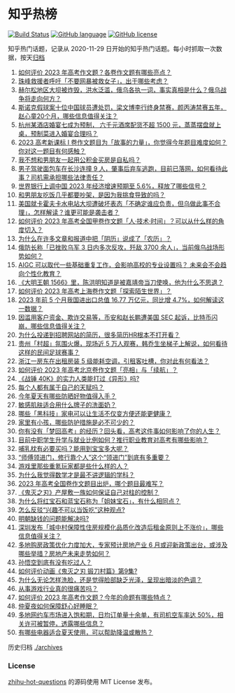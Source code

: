 # 知乎热榜
[![Build Status](https://github.com/ToWeLong/zhihu-hot-questions/workflows/CI/badge.svg)](https://github.com/ToWeLong/zhihu-hot-questions/actions)
[![GitHub language](https://img.shields.io/badge/language-golang-orange.svg)](https://golang.org/)
[![GitHub license](https://img.shields.io/github/license/ToWeLong/zhihu-hot-questions)](https://github.com/ToWeLong/zhihu-hot-questions/blob/main/LICENSE)

知乎热门话题，记录从 2020-11-29 日开始的知乎热门话题。每小时抓取一次数据，按天[归档](./archives)

<!-- BEGIN -->

1. [如何评价 2023 年高考作文题？各卷作文题有哪些亮点？](https://www.zhihu.com/question/605232938)
1. [珠峰救援者呼吁「不要网暴被救女子」，出于哪些考虑？](https://www.zhihu.com/question/605020694)
1. [赫尔松地区大坝被炸毁，洪水泛滥，俄乌各执一词，事实真相是什么？俄乌战争将走向何方？](https://www.zhihu.com/question/605068506)
1. [斯诺克假球案十位中国球员遭处罚，梁文博李行终身禁赛，颜丙涛禁赛五年，赵心童20个月，哪些信息值得关注？](https://www.zhihu.com/question/605220735)
1. [杭州某酒店婚宴七成为预制， 六千元酒席配货不超 1500 元，蒸蒸摆盘就上桌，预制菜进入婚宴合理吗？](https://www.zhihu.com/question/604884736)
1. [2023 高考新课标 I 卷作文题目为「故事的力量」，你觉得今年题目难度如何？你对这一题目有何感触？](https://www.zhihu.com/question/605248668)
1. [我不想和男朋友一起用公积金买房是自私吗？](https://www.zhihu.com/question/600695811)
1. [男子驾驶面包车在长沙连撞 9 人，肇事后弃车逃跑，目前已落网，如何看待此事？司机需承担哪些法律责任？](https://www.zhihu.com/question/605101070)
1. [世界银行上调中国 2023 年经济增速预期至 5.6%，释放了哪些信号？](https://www.zhihu.com/question/605183325)
1. [和男朋友吃饭几乎都要吵架，是因为我挑食导致的吗？](https://www.zhihu.com/question/604746077)
1. [美国就卡霍夫卡水电站大坝遭破坏表态「不确定谁应负责，但乌做此事不合理」，怎样解读？谁更可能是袭击者？](https://www.zhihu.com/question/605225625)
1. [如何评价 2023 年高考全国甲卷作文题「人·技术·时间」？可以从什么样的角度切入？](https://www.zhihu.com/question/605232967)
1. [为什么在许多文章和报道中把「阴历」说成了「农历」？](https://www.zhihu.com/question/496279838)
1. [俄防长称「已挫败乌军 3 日内多次反攻，歼敌 3700 余人」，当前俄乌战场形势如何？](https://www.zhihu.com/question/605224337)
1. [AIGC 可以取代一些基础重复工作，会影响高校的专业设置吗？ 未来会不会趋向个性化教育？](https://www.zhihu.com/question/604527071)
1. [《大明王朝 1566》里，陈洪明知道是被嘉靖帝当刀使唤，他为什么不思退？](https://www.zhihu.com/question/604999455)
1. [如何评价 2023 年高考上海卷作文题「探索陌生世界」？](https://www.zhihu.com/question/605232991)
1. [2023 年前 5 个月我国进出口总值 16.77 万亿元，同比增 4.7%，如何解读这一数据？](https://www.zhihu.com/question/605243529)
1. [因滥用客户资金、欺诈交易等，币安和赵长鹏遭美国 SEC 起诉，比特币闪崩，哪些信息值得关注？](https://www.zhihu.com/question/605031173)
1. [为什么投递到招聘网站的简历，很多简历HR根本不打开看？](https://www.zhihu.com/question/317818543)
1. [贵州「村超」氛围火爆，现场近 5 万人观赛，韩乔生坐梯子上解说，如何看待这样的民间足球赛事？](https://www.zhihu.com/question/605094646)
1. [浙江一房东在出租房装 5 级能耗空调，引租客吐槽，你对此有何看法？](https://www.zhihu.com/question/604418376)
1. [如何评价 2023 年高考北京卷作文题「亮相」与「续航」？](https://www.zhihu.com/question/605232979)
1. [《战锤 40K》的实力人类能打过《异形》吗?](https://www.zhihu.com/question/603707216)
1. [每个人都有属于自己的天赋吗？](https://www.zhihu.com/question/595238258)
1. [今年夏天有哪些防晒好物值得入手？](https://www.zhihu.com/question/536416998)
1. [敏感肌肤适合用什么牌子的洗面奶？](https://www.zhihu.com/question/563744066)
1. [哪些「黑科技」家电可以让生活不仅变方便还能更健康？](https://www.zhihu.com/question/593485983)
1. [家里有小孩，哪些防护措施是必不可少的？](https://www.zhihu.com/question/463710847)
1. [你有没有「梦回高考」的经历？回头看，高考这件事如何影响了你的人生？](https://www.zhihu.com/question/603646472)
1. [目前中职学生升学与就业比例如何？推行职业教育对高考有哪些影响？](https://www.zhihu.com/question/604528381)
1. [哺乳枕有必要买吗？能用到宝宝多大呢？](https://www.zhihu.com/question/310070391)
1. [“师傅领进门，修行靠个人”这个“领进门”到底有多重要？](https://www.zhihu.com/question/604796840)
1. [游戏里那些重氪玩家都是些什么样的人？](https://www.zhihu.com/question/58364768)
1. [为什么我觉得数学才是最不讲逻辑的学科？](https://www.zhihu.com/question/603637246)
1. [2023 年高考全国卷作文题目出炉，哪个题目最难写？](https://www.zhihu.com/question/605247331)
1. [《鬼灭之刃》产屋敷一族如何保证自己对柱的控制？](https://www.zhihu.com/question/601361769)
1. [为什么将红宝石和蓝宝石称为「姐妹宝石」，有什么相同点？](https://www.zhihu.com/question/596016479)
1. [怎么反驳“兴趣不可以当饭吃”这种观点?](https://www.zhihu.com/question/596199315)
1. [明朝缺钱的问题能解决吗?](https://www.zhihu.com/question/458554962)
1. [深圳发布「城中村保障性住房规模化品质化改造后租金原则上不涨价」，哪些信息值得关注？](https://www.zhihu.com/question/605030867)
1. [多地购房政策优化力度加大，专家预计房地产业 6 月或迎新政策出台，或涉及哪些举措？房地产未来走势如何？](https://www.zhihu.com/question/605219260)
1. [孙悟空到底有没有吃过人？](https://www.zhihu.com/question/24818704)
1. [如何评价动画《鬼灭之刃 锻刀村篇》第9集?](https://www.zhihu.com/question/604796573)
1. [为什么无论怎样洗脸，还是觉得脸部缺乏光泽，呈现出暗淡的色调？](https://www.zhihu.com/question/594915408)
1. [从事游戏行业真的很痛苦吗？](https://www.zhihu.com/question/474374913)
1. [如何评价 2023 年高考作文题？今年的命题有哪些特点？](https://www.zhihu.com/question/605223063)
1. [仲夏夜如何保障舒心好睡眠？](https://www.zhihu.com/question/603623781)
1. [多地网约车市场进入饱和期，日均订单量十余单，有司机空车率达 50%，相关许可被暂停，透露哪些信息？](https://www.zhihu.com/question/605110954)
1. [有哪些电器适合夏天使用，可以帮助降温或散热？](https://www.zhihu.com/question/601082660)

<!-- END -->

历史归档 [./archives](./archives)


### License
[zhihu-hot-questions](https://github.com/towelong/zhihu-hot-questions) 的源码使用 MIT License 发布。